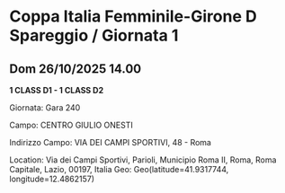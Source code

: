 # Coppa Italia Femminile-Girone D Spareggio / Giornata 1
## Dom 26/10/2025 14.00

<strong>1 CLASS D1 - 1 CLASS D2</strong>

Giornata: Gara 240

Campo: CENTRO GIULIO ONESTI 

Indirizzo Campo:  VIA DEI CAMPI SPORTIVI, 48 - Roma

Location: Via dei Campi Sportivi, Parioli, Municipio Roma II, Roma, Roma Capitale, Lazio, 00197, Italia
Geo: Geo(latitude=41.9317744, longitude=12.4862157)
<!-- VALCHISONE_END -->


